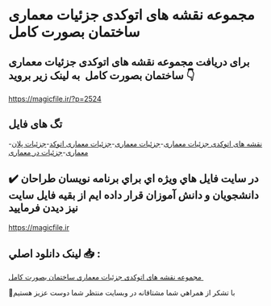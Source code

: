 # مجموعه نقشه های اتوکدی جزئیات معماری ساختمان بصورت کامل 

## برای دریافت مجموعه نقشه های اتوکدی جزئیات معماری ساختمان بصورت کامل  به لینک زیر بروید 👇

https://magicfile.ir/?p=2524

## تگ های فایل

-[نقشه های اتوکدی جزئیات معماری](https://magicfile.ir/product/%d9%85%d8%ac%d9%85%d9%88%d8%b9%d9%87-%d9%86%d9%82%d8%b4%d9%87-%d9%87%d8%a7%db%8c-%d8%a7%d8%aa%d9%88%da%a9%d8%af%db%8c-%d8%ac%d8%b2%d8%a6%db%8c%d8%a7%d8%aa-%d9%85%d8%b9%d9%85%d8%a7%d8%b1%db%8c/)-[جزئیات معماری](https://magicfile.ir/product/%d9%85%d8%ac%d9%85%d9%88%d8%b9%d9%87-%d9%86%d9%82%d8%b4%d9%87-%d9%87%d8%a7%db%8c-%d8%a7%d8%aa%d9%88%da%a9%d8%af%db%8c-%d8%ac%d8%b2%d8%a6%db%8c%d8%a7%d8%aa-%d9%85%d8%b9%d9%85%d8%a7%d8%b1%db%8c/)-[جزئیات معماری اتوکد](https://magicfile.ir/product/%d9%85%d8%ac%d9%85%d9%88%d8%b9%d9%87-%d9%86%d9%82%d8%b4%d9%87-%d9%87%d8%a7%db%8c-%d8%a7%d8%aa%d9%88%da%a9%d8%af%db%8c-%d8%ac%d8%b2%d8%a6%db%8c%d8%a7%d8%aa-%d9%85%d8%b9%d9%85%d8%a7%d8%b1%db%8c/)-[جزئیات پلان معماری](https://magicfile.ir/product/%d9%85%d8%ac%d9%85%d9%88%d8%b9%d9%87-%d9%86%d9%82%d8%b4%d9%87-%d9%87%d8%a7%db%8c-%d8%a7%d8%aa%d9%88%da%a9%d8%af%db%8c-%d8%ac%d8%b2%d8%a6%db%8c%d8%a7%d8%aa-%d9%85%d8%b9%d9%85%d8%a7%d8%b1%db%8c/)-[جزئیات در معماری](https://magicfile.ir/product/%d9%85%d8%ac%d9%85%d9%88%d8%b9%d9%87-%d9%86%d9%82%d8%b4%d9%87-%d9%87%d8%a7%db%8c-%d8%a7%d8%aa%d9%88%da%a9%d8%af%db%8c-%d8%ac%d8%b2%d8%a6%db%8c%d8%a7%d8%aa-%d9%85%d8%b9%d9%85%d8%a7%d8%b1%db%8c/)

## ✔️ در سايت فايل هاي ويژه اي براي برنامه نويسان طراحان دانشجويان و دانش آموزان قرار داده ايم از بقيه فايل سايت نيز ديدن فرماييد

https://magicfile.ir


## لينک دانلود اصلي 📥 :

[مجموعه نقشه های اتوکدی جزئیات معماری ساختمان بصورت کامل ](https://magicfile.ir/product/%d9%85%d8%ac%d9%85%d9%88%d8%b9%d9%87-%d9%86%d9%82%d8%b4%d9%87-%d9%87%d8%a7%db%8c-%d8%a7%d8%aa%d9%88%da%a9%d8%af%db%8c-%d8%ac%d8%b2%d8%a6%db%8c%d8%a7%d8%aa-%d9%85%d8%b9%d9%85%d8%a7%d8%b1%db%8c/) 


🙏با تشکر از همراهي شما مشتاقانه در وبسایت منتظر شما دوست عزیز هستیم

